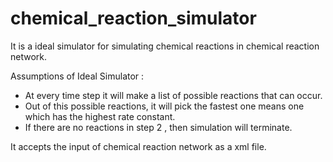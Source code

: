 # chemical_reaction_simulator
It is a ideal simulator for simulating chemical reactions in chemical reaction network. 

Assumptions of Ideal Simulator :
* At every time step it will make a list of possible reactions that can occur.
* Out of this possible reactions, it will pick the fastest one means one which has the highest rate constant.
* If there are no reactions in step 2 , then simulation will terminate.

It accepts the input of chemical reaction network as a xml file.

